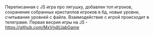 Переписанная с JS игра про лягушку, добавлен топ игроков, сохранение собранных кристаллов игроков в бд, новые уровни, считывание уровней с файла. Взаимодействие с игрой происходит в телеграме.
Первая весрия игры на JS - https://github.com/MxVndI/JabGame
